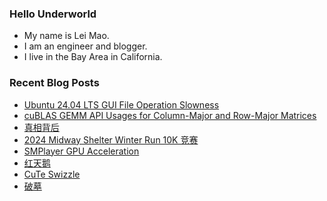### Hello Underworld

- My name is Lei Mao.
- I am an engineer and blogger.
- I live in the Bay Area in California.


### Recent Blog Posts

<!-- BLOG-POST-LIST:START -->
- [Ubuntu 24.04 LTS GUI File Operation Slowness](https://leimao.github.io/blog/Ubuntu-2404-LTS-GUI-File-Operation-Slowness/)
- [cuBLAS GEMM API Usages for Column-Major and Row-Major Matrices](https://leimao.github.io/blog/cuBLAS-Transpose-Column-Major-Relationship/)
- [真相背后](https://leimao.github.io/essay/%E7%9C%9F%E7%9B%B8%E8%83%8C%E5%90%8E-2024/)
- [2024 Midway Shelter Winter Run 10K 竞赛](https://leimao.github.io/life/2024-Midway-Shelter-Winter-Run/)
- [SMPlayer GPU Acceleration](https://leimao.github.io/blog/SMPlayer-GPU-Acceleration/)
- [红天鹅](https://leimao.github.io/essay/%E7%BA%A2%E5%A4%A9%E9%B9%85-Red-Swarn/)
- [CuTe Swizzle](https://leimao.github.io/blog/CuTe-Swizzle/)
- [破墓](https://leimao.github.io/essay/%E7%A0%B4%E5%A2%93-Exhuma/)
<!-- BLOG-POST-LIST:END -->
